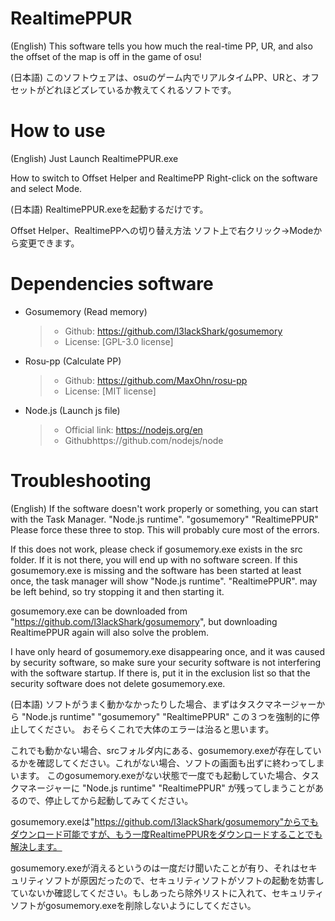 # RealtimePPUR

(English)
This software tells you how much the real-time PP, UR, and also the offset of the map is off in the game of osu!

(日本語)
このソフトウェアは、osuのゲーム内でリアルタイムPP、URと、オフセットがどれほどズレているか教えてくれるソフトです。

# How to use

(English)
Just Launch RealtimePPUR.exe

How to switch to Offset Helper and RealtimePP
Right-click on the software and select Mode.

(日本語)
RealtimePPUR.exeを起動するだけです。

Offset Helper、RealtimePPへの切り替え方法
ソフト上で右クリック→Modeから変更できます。

# Dependencies software

- Gosumemory (Read memory)
  >* Github: https://github.com/l3lackShark/gosumemory
  >* License: [GPL-3.0 license]

- Rosu-pp (Calculate PP)
  >* Github: https://github.com/MaxOhn/rosu-pp
  >* License: [MIT license]

- Node.js (Launch js file)
  >* Official link: https://nodejs.org/en
  >* Githubhttps://github.com/nodejs/node

# Troubleshooting

(English)
If the software doesn't work properly or something, you can start with the Task Manager.
"Node.js runtime".
"gosumemory"
"RealtimePPUR"
Please force these three to stop.
This will probably cure most of the errors.

If this does not work, please check if gosumemory.exe exists in the src folder. If it is not there, you will end up with no software screen.
If this gosumemory.exe is missing and the software has been started at least once, the task manager will show
"Node.js runtime".
"RealtimePPUR".
may be left behind, so try stopping it and then starting it.

gosumemory.exe can be downloaded from "https://github.com/l3lackShark/gosumemory", but downloading RealtimePPUR again will also solve the problem.

I have only heard of gosumemory.exe disappearing once, and it was caused by security software, so make sure your security software is not interfering with the software startup. If there is, put it in the exclusion list so that the security software does not delete gosumemory.exe.

(日本語)
ソフトがうまく動かなかったりした場合、まずはタスクマネージャーから
"Node.js runtime"
"gosumemory"
"RealtimePPUR"
この３つを強制的に停止してください。
おそらくこれで大体のエラーは治ると思います。

これでも動かない場合、srcフォルダ内にある、gosumemory.exeが存在しているかを確認してください。これがない場合、ソフトの画面も出ずに終わってしまいます。
このgosumemory.exeがない状態で一度でも起動していた場合、タスクマネージャーに
"Node.js runtime"
"RealtimePPUR"
が残ってしまうことがあるので、停止してから起動してみてください。

gosumemory.exeは"https://github.com/l3lackShark/gosumemory"からでもダウンロード可能ですが、もう一度RealtimePPURをダウンロードすることでも解決します。

gosumemory.exeが消えるというのは一度だけ聞いたことが有り、それはセキュリティソフトが原因だったので、セキュリティソフトがソフトの起動を妨害していないか確認してください。もしあったら除外リストに入れて、セキュリティソフトがgosumemory.exeを削除しないようにしてください。
